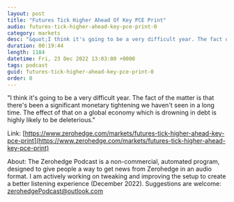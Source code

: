 ```yaml
---
layout: post
title: "Futures Tick Higher Ahead Of Key PCE Print"
audio: futures-tick-higher-ahead-key-pce-print-0
category: markets
desc: "&quot;I think it's going to be a very difficult year. The fact of the matter is that there's been a significant monetary tightening we haven't seen in a long time. The effect of that on a global economy which is drowning in debt is highly likely to be deleterious.&quot;"
duration: 00:19:44
length: 1184
datetime: Fri, 23 Dec 2022 13:03:00 +0000
tags: podcast
guid: futures-tick-higher-ahead-key-pce-print-0
order: 0
---
```

&quot;I think it's going to be a very difficult year. The fact of the matter is that there's been a significant monetary tightening we haven't seen in a long time. The effect of that on a global economy which is drowning in debt is highly likely to be deleterious.&quot;

Link: [https://www.zerohedge.com/markets/futures-tick-higher-ahead-key-pce-print](https://www.zerohedge.com/markets/futures-tick-higher-ahead-key-pce-print)

About: The Zerohedge Podcast is a non-commercial, automated program, designed to give people a way to get news from Zerohedge in an audio format.  I am actively working on tweaking and improving the setup to create a better listening experience (December 2022).  Suggestions are welcome: [zerohedgePodcast@outlook.com](mailto:zerohedgePodcast@outlook.com)